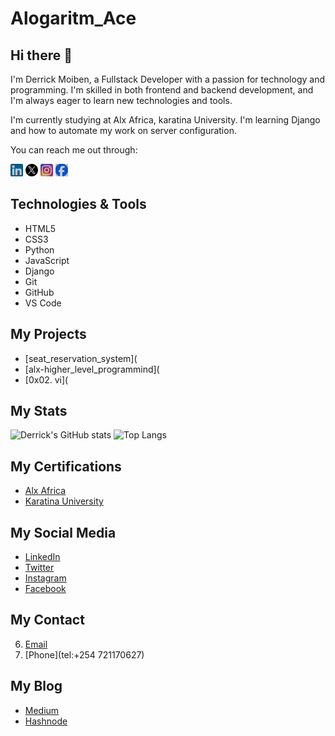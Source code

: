 
# Alogaritm_Ace

## Hi there 👋

I'm Derrick Moiben, a Fullstack Developer with a passion for technology and programming. I'm skilled in both frontend and backend development, and I'm always eager to learn new technologies and tools.

I'm currently studying at Alx Africa, karatina University. I'm learning Django and how to automate my work on server configuration.

You can reach me out through:

<a href="https://www.linkedin.com/in/derrick-moiben"><img src="/styles/Screenshot-194.png" width="20" height="20"></a>
<a href="https://twitter.com/DerrickMoio"><img src="/styles/twitter_5969020.png" width="20" height="20"></a>
<a href="https://instagram.com/k.i.m_kimtai"><img src="/styles/Screenshot-193.png" width="20" height="20"></a>
<a href="https://www.facebook.com/derrick.moiben"><img src="/styles/Screenshot-195.png" width="20" height="20"></a>

## Technologies & Tools

- HTML5
- CSS3
- Python
- JavaScript
- Django
- Git
- GitHub
- VS Code

## My Projects

- [seat_reservation_system](
- [alx-higher_level_programmind](
- [0x02. vi](

## My Stats

![Derrick's GitHub stats](https://github-readme-stats.vercel.app/api?username=derrickkimtai&show_icons=true&theme=radical)
![Top Langs](https://github-readme-stats.vercel.app/api/top-langs/?username=derrickkimtai&layout=compact)

## My Certifications

- [Alx Africa](https://www.alxafrica.com/)
- [Karatina University](https://www.karu.ac.ke/)

## My Social Media

- [LinkedIn](https://www.linkedin.com/in/derrick-moiben)
- [Twitter](https://twitter.com/DerrickMoio)
- [Instagram](https://instagram.com/k.i.m_kimtai)
- [Facebook](https://www.facebook.com/derrick.moiben)

## My Contact
6. [Email](mailto:derrickmoio92@gmail.com)
7. [Phone](tel:+254 721170627)

## My Blog

- [Medium](https://derrickmoiben.medium.com/)
- [Hashnode](https://derrickmoiben.hashnode.dev/)






    